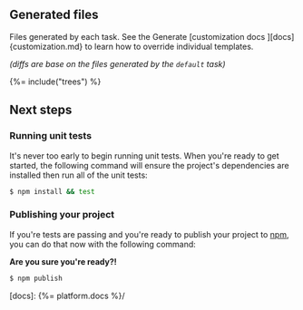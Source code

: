 ## Generated files

Files generated by each task. See the Generate [customization docs ][docs]{customization.md} to learn how to override individual templates.

_(diffs are base on the files generated by the `default` task)_

{%= include("trees") %}


## Next steps
### Running unit tests

It's never too early to begin running unit tests. When you're ready to get started, the following command will ensure the project's dependencies are installed then run all of the unit tests:

```sh
$ npm install && test
```

### Publishing your project

If you're tests are passing and you're ready to publish your project to [npm](https://www.npmjs.com), you can do that now with the following command:

**Are you sure you're ready?!**

```sh
$ npm publish
```

[docs]: {%= platform.docs %}/
